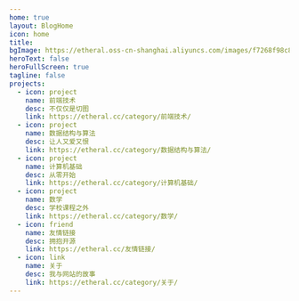 ```yaml
---
home: true
layout: BlogHome
icon: home
title: 
bgImage: https://etheral.oss-cn-shanghai.aliyuncs.com/images/f7268f98c8a549b4866e94541f2a5186.png
heroText: false
heroFullScreen: true
tagline: false
projects:
  - icon: project
    name: 前端技术
    desc: 不仅仅是切图
    link: https://etheral.cc/category/前端技术/
  - icon: project
    name: 数据结构与算法
    desc: 让人又爱又恨
    link: https://etheral.cc/category/数据结构与算法/
  - icon: project
    name: 计算机基础
    desc: 从零开始
    link: https://etheral.cc/category/计算机基础/
  - icon: project
    name: 数学
    desc: 学校课程之外
    link: https://etheral.cc/category/数学/
  - icon: friend
    name: 友情链接
    desc: 拥抱开源
    link: https://etheral.cc/友情链接/
  - icon: link
    name: 关于
    desc: 我与网站的故事
    link: https://etheral.cc/category/关于/
---
```

